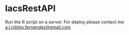 # lacsRestAPI
Run the R script on a server. For deploy please contact me a.l.robles.fernandez@gmail.com
